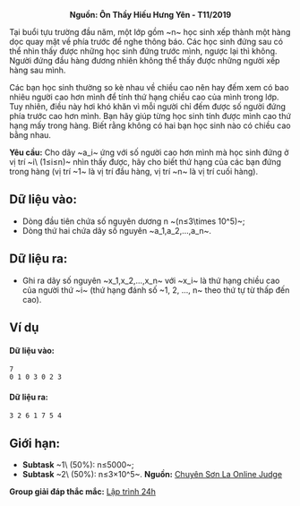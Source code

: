 **<center>Nguồn: Ôn Thầy Hiếu Hưng Yên - T11/2019</center>**

Tại buổi tựu trường  đầu năm, một lớp gồm ~n~ học sinh xếp thành một hàng dọc quay mặt về phía trước để nghe thông báo. Các học  sinh đứng sau có thể nhìn thấy được  những  học  sinh đứng trước mình, ngược lại thì không. Người đứng đầu hàng đương nhiên không thể thấy được những người xếp hàng sau mình.

Các bạn học sinh thường so kè nhau về chiều cao nên hay đếm xem có bao nhiêu người cao hơn mình để tính thứ hạng chiều cao của mình trong lớp. Tuy nhiên, điều này hơi khó khăn vì mỗi người chỉ đếm được số người đứng  phía trước cao hơn mình. Bạn hãy giúp từng học sinh tính được mình cao thứ hạng mấy trong hàng. Biết rằng không có hai bạn học sinh nào có chiều cao bằng nhau.

**Yêu cầu:** Cho dãy ~a_i~ ứng với số người cao hơn mình mà học sinh đứng ở vị trí ~i\ (1≤i≤n)~ nhìn thấy được, hãy cho biết thứ hạng của các bạn đứng trong hàng (vị trí ~1~ là vị trí đầu hàng, vị trí ~n~ là vị trí cuối hàng).

## Dữ liệu vào:
- Dòng đầu tiên chứa số nguyên dương n ~(n≤3\times 10^5)~;
- Dòng thứ hai chứa dãy số nguyên ~a_1,a_2,…,a_n~.

## Dữ liệu ra:
- Ghi ra dãy số nguyên ~x_1,x_2,…,x_n~ với ~x_i~ là thứ hạng chiều cao của người thứ ~i~ (thứ hạng đánh số ~1, 2, ..., n~ theo thứ tự từ thấp đến cao).

## Ví dụ
#### Dữ liệu vào:
```
7
0 1 0 3 0 2 3
```

#### Dữ liệu ra:
```
3 2 6 1 7 5 4
```

## Giới hạn:
- **Subtask** ~1\ (50\%): n≤5000~;
- **Subtask** ~2\ (50\%): n≤3×10^5~.
**Nguồn:** [Chuyên Sơn La Online Judge](http://csloj.ddns.net/)

**Group giải đáp thắc mắc:** [Lập trình 24h](https://www.facebook.com/groups/1386904321519984)